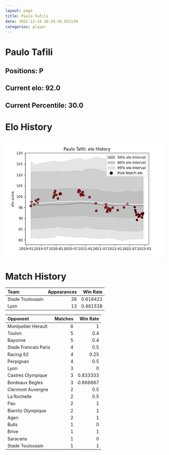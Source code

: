 ```yaml
---  
layout: page  
title: Paulo Tafili  
date: 2022-12-18 16:24:36.652139  
categories: player  
---
```

# Paulo Tafili

## Positions: P

## Current elo: 92.0

## Current Percentile: 30.0

# Elo History


![elo history](history_PauloTafili.png)
# Match History


| Team             |   Appearances |   Win Rate |
|:-----------------|--------------:|-----------:|
| Stade Toulousain |            38 |   0.618421 |
| Lyon             |            13 |   0.461538 |

| Opponent             |   Matches |   Win Rate |
|:---------------------|----------:|-----------:|
| Montpellier Herault  |         6 |   1        |
| Toulon               |         5 |   0.4      |
| Bayonne              |         5 |   0.4      |
| Stade Francais Paris |         4 |   0.5      |
| Racing 92            |         4 |   0.25     |
| Perpignan            |         4 |   0.5      |
| Lyon                 |         3 |   0        |
| Castres Olympique    |         3 |   0.833333 |
| Bordeaux Begles      |         3 |   0.666667 |
| Clermont Auvergne    |         2 |   0.5      |
| La Rochelle          |         2 |   0.5      |
| Pau                  |         2 |   1        |
| Biarritz Olympique   |         2 |   1        |
| Agen                 |         2 |   1        |
| Bulls                |         1 |   0        |
| Brive                |         1 |   1        |
| Saracens             |         1 |   0        |
| Stade Toulousain     |         1 |   1        |
